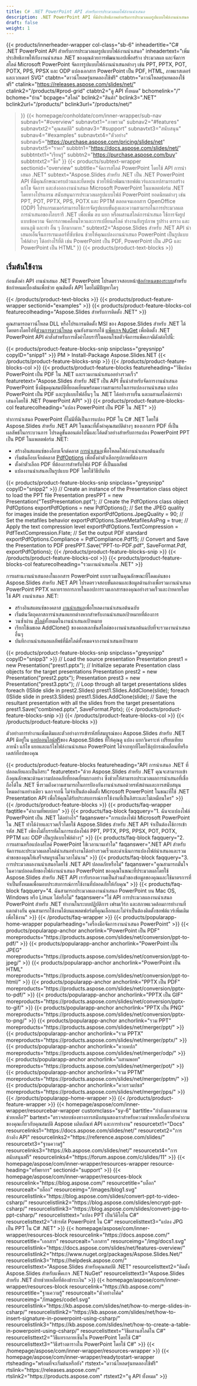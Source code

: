 ```yaml
---
title: C# .NET PowerPoint API สำหรับการประมวลผลไฟล์งานนำเสนอ
description: .NET PowerPoint API ที่มีประสิทธิภาพสำหรับการประมวลผลรูปแบบไฟล์งานนำเสนอ เช่น PPT, POT, PPS และ ODP สร้าง แก้ไข และแปลงสไลด์โดยทางโปรแกรม
draft: false
weight: 1
---
```

{{< products/innerheader-wrapper col-class="sb-6"
  inheadertitle="C# .NET PowerPoint API สำหรับการประมวลผลรูปแบบไฟล์งานนำเสนอ"
  inheadertext="เพิ่มประสิทธิภาพให้กับงานนำเสนอ .NET ของคุณด้วยการพัฒนาแอปเพื่อสร้าง ประมวลผล และจัดการสไลด์ Microsoft PowerPoint จัดการรูปแบบไฟล์งานนำเสนอต่างๆ เช่น PPT, PPTX, POT, POTX, PPS, PPSX และ ODP แปลงเอกสาร PowerPoint เป็น PDF, HTML, ภาพแรสเตอร์ และเวกเตอร์ SVG"
  ctabtn="ดาวน์โหลดรุ่นทดลองใช้ฟรี"
  ctabtn="ดาวน์โหลดรุ่นทดลองใช้ฟรี"
  ctalink="https://releases.aspose.com/slides/net/"
  ctalink2="/products/#prod-grid"
  ctabtn2="ดู API ทั้งหมด"
  bchomelink="/"
  bchome="บ้าน"
  bcpage="สไลด์"
  bclink2="สินค้า"
  bclink3=".NET"
  bclink2url="/products/"
  bclink3url="/products/net/"
  >}}
{{< homepage/conholdate/com/inner-wrapper/sub-nav 
subnav1="#overview"
subnavtxt1="ภาพรวม" 
subnav2="#features"
subnavtxt2="คุณสมบัติ" 
subnav3="#support"
subnavtxt3="สนับสนุน" 
subnav4="#examples"
subnavtxt4="ตัวอย่าง" 
subnav5="https://purchase.aspose.com/pricing/slides/net"
subnavtxt5="ราคา" 
subbtn1="https://docs.aspose.com/slides/net/"
subbtntxt1="เรียนรู้"
subbtn2="https://purchase.aspose.com/buy"
subbtntxt2="ซื้อ"
>}}
   {{< products/subtext-wrapper sectionid="overview"
   subtitle="จัดการสไลด์ PowerPoint โดยใช้ API การนำเสนอ .NET"
   subtext="Aspose.Slides สำหรับ .NET เป็น .NET PowerPoint API ที่มีคุณลักษณะครบถ้วนและยืดหยุ่น ช่วยให้นักพัฒนาซอฟต์แวร์และแอปสามารถสร้าง แก้ไข จัดการ และส่งออกงานนำเสนอ Microsoft PowerPoint ในแพลตฟอร์ม .NET โดยทางโปรแกรม สนับสนุนการประมวลผลรูปแบบไฟล์ PowerPoint ยอดนิยมต่างๆ เช่น PPT, POT, PPTX, PPS, POTX และ PPTM ตลอดจนเอกสาร OpenOffice (ODP) โปรแกรมเมอร์สามารถใช้การจัดรูปแบบขั้นสูงและความสามารถในการประมวลผลการนำเสนอของไลบรารี .NET เพื่อเพิ่ม ลบ แยก หรือผสานสไลด์การนำเสนอ ใช้การจัดรูปแบบข้อความ จัดการภาพเคลื่อนไหวและการเปลี่ยนสไลด์ ทำงานกับรูปภาพ รูปร่าง ตาราง และแผนภูมิ และทำ อื่น ๆ อีกมากมาย."
   subtext2="Aspose.Slides สำหรับ .NET API นำเสนอเอ็นจิ้นการเรนเดอร์ที่ซับซ้อน ช่วยให้คุณแปลงงานนำเสนอ PowerPoint เป็นรูปแบบไฟล์ต่างๆ ได้อย่างไร้ที่ติ เช่น PowerPoint เป็น PDF, PowerPoint เป็น JPG และ PowerPoint เป็น HTML"
   >}} 
   {{< products/product-text-blocks >}}
   <h2>เริ่มต้นใช้งาน</h2>
   <p>ก่อนตั้งค่า API งานนำเสนอ .NET PowerPoint โปรดตรวจสอบหน้า<a href="https://docs.aspose.com/slides/net/system-requirements/">ข้อกำหนดของระบบ</a>สำหรับข้อกำหนดเบื้องต้นเพื่อช่วย คุณติดตั้ง API โดยไม่มีปัญหาใดๆ</p>
   {{< /products/product-text-blocks >}}
{{< products/product-feature-wrapper
sectionid="examples"
>}}
{{< products/product-feature-blocks-col
featurecolheading="Aspose.Slides สำหรับการติดตั้ง .NET"
>}}
<p>คุณสามารถดาวน์โหลด DLL หรือโปรแกรมติดตั้ง MSI ของ Aspose.Slides สำหรับ .NET ได้โดยตรงโดยไปที่<a href="https://releases.aspose.com/slides/net/">ส่วนการดาวน์โหลด</a> คุณยังสามารถใช้ <a href="https://www.nuget.org/packages/Aspose.Slides.Net/">แพ็คเกจ NuGet</a> เพื่อติดตั้ง .NET PowerPoint API คำสั่งสำหรับการตั้งค่าไลบรารีในคอนโซลตัวจัดการแพ็คเกจมีดังต่อไปนี้:</p>
{{< products/product-feature-blocks-snip
snipclass="greysnipp"
copyID="snipp1"
>}}
PM > Install-Package Aspose.Slides.NET
{{< /products/product-feature-blocks-snip >}}
{{< /products/product-feature-blocks-col >}}
{{< products/product-feature-blocks
featureheading="วิธีแปลง PowerPoint เป็น PDF ใน .NET และรวมงานนำเสนออย่างรวดเร็ว"
featuretext="Aspose.Slides สำหรับ .NET เป็น API ชั้นนำสำหรับจัดการงานนำเสนอ PowerPoint ซึ่งมีชุดคุณสมบัติที่ยอดเยี่ยมพร้อมความสามารถในการแปลงงานนำเสนอ แปลง PowerPoint เป็น PDF และรูปแบบไฟล์อื่นๆ ใน .NET ได้อย่างราบรื่น และผสานสไลด์การนำเสนอโดยใช้ .NET PowerPoint API"
>}}
{{< products/product-feature-blocks-col
featurecolheading="แปลง PowerPoint เป็น PDF ใน .NET"
>}}
<p>ทำการนำเสนอ PowerPoint ที่ไม่มีที่ติเป็นการแปลง PDF ใน C# .NET โดยใช้ Aspose.Slides สำหรับ .NET API ในขณะที่ตั้งค่าคุณสมบัติต่างๆ ของเอกสาร PDF ที่เป็นผลลัพธ์ในกระบวนการ โปรดดูขั้นตอนต่อไปนี้และโค้ดตัวอย่างสำหรับการแปลง PowerPoint PPT เป็น PDF ในแพลตฟอร์ม .NET:</p>
<ul>
   <li>สร้างอินสแตนซ์ของอ็อบเจ็กต์คลาส <a href="https://apireference.aspose.com/slides/net/aspose.slides/presentation">การนำเสนอ</a>เพื่อโหลดไฟล์งานนำเสนอต้นฉบับ</li>
   <li>เริ่มต้นอ็อบเจ็กต์คลาส <a href="https://apireference.aspose.com/slides/net/aspose.slides.export/pdfoptions/">PdfOptions</a> เพื่อตั้งค่าตัวเลือกรูปภาพที่ต้องการ</li>
   <li>ตั้งค่าตัวเลือก PDF ที่ต้องการสำหรับไฟล์ PDF ที่เป็นผลลัพธ์</li>
   <li>แปลงงานนำเสนอเป็นรูปแบบ PDF โดยใช้วิธีบันทึก</li>
</ul>
{{< products/product-feature-blocks-snip
snipclass="greysnipp"
copyID="snipp2"
>}}
// Create an instance of the Presentation class object to load the PPT file
 Presentation presPPT = new Presentation("TestPresentation.ppt");
// Create the PdfOptions class object
PdfOptions exportPdfOptions = new PdfOptions();
// Set the JPEG quality for images inside the presentation
exportPdfOptions.JpegQuality = 90;
// Set the metafiles behavior
exportPdfOptions.SaveMetafilesAsPng = true;
// Apply the text compression level
exportPdfOptions.TextCompression = PdfTextCompression.Flate;
// Set the output PDF standard
exportPdfOptions.Compliance = PdfCompliance.Pdf15;
// Convert and Save the Presentation to PDF
presPPT.Save("PPT-to-PDF.pdf", SaveFormat.Pdf, exportPdfOptions);
{{< /products/product-feature-blocks-snip >}}
{{< /products/product-feature-blocks-col >}}
{{< products/product-feature-blocks-col
featurecolheading="รวมงานนำเสนอใน .NET"
>}}
<p>การผสานงานนำเสนอลงในเอกสาร PowerPoint แบบรวมเป็นคุณลักษณะที่โดดเด่นของ Aspose.Slides สำหรับ .NET API โปรดตรวจสอบขั้นตอนและข้อมูลด้านล่างเพื่อรวมงานนำเสนอ PowerPoint PPTX หลายรายการภายในแอปการรวมเอกสารของคุณอย่างรวดเร็วและง่ายดายโดยใช้ API งานนำเสนอ .NET:</p>
<ul>
   <li>สร้างอินสแตนซ์ของคลาส <a href="https://apireference.aspose.com/slides/net/aspose.slides/presentation">งานนำเสนอ</a>เพื่อโหลดงานนำเสนอต้นฉบับ</li>
   <li>เริ่มต้นวัตถุคลาสการนำเสนอแยกต่างหากสำหรับงานนำเสนอเป้าหมายที่ต้องการ</li>
   <li>วนซ้ำผ่าน <a href="https://apireference.aspose.com/slides/net/aspose.slides/islide">สไลด์</a>ทั้งหมดในงานนำเสนอเป้าหมาย</li>
   <li>เรียกใช้เมธอด AddClone() ของคอลเลกชันสไลด์ของงานนำเสนอต้นฉบับที่จะรวมงานนำเสนออื่นๆ</li>
   <li>บันทึกงานนำเสนอผลลัพธ์ที่มีสไลด์ทั้งหมดจากงานนำเสนอเป้าหมาย</li>
</ul>
{{< products/product-feature-blocks-snip
snipclass="greysnipp"
copyID="snipp3"
>}}
// Load the source presentation
Presentation prest1 = new Presentation("prest1.pptx");
// Initialize separate Presentation class objects for the target presentations
Presentation prest2 = new Presentation("prest2.pptx");
Presentation prest3 = new Presentation("prest3.pptx");
// Loop through all target presentations slides
foreach (ISlide slide in prest2.Slides)
    prest1.Slides.AddClone(slide);
 foreach (ISlide slide in prest3.Slides)
    prest1.Slides.AddClone(slide);
// Save the resultant presentation with all the slides from the target presentations
prest1.Save("combined.pptx", SaveFormat.Pptx);
{{< /products/product-feature-blocks-snip >}}
{{< /products/product-feature-blocks-col >}}
{{< /products/product-feature-blocks >}}
   <p class="col-lg-12">ตัวอย่างการทำงานเพิ่มเติมและตัวอย่างการเข้ารหัสที่สมบูรณ์ของ Aspose.Slides สำหรับ .NET API มีอยู่ใน <a href="https://github.com/aspose-slides/Aspose.Slides-for-.NET/tree/master/Examples>ตัวอย่าง GitHub</a> โปรดตรวจสอบ<a href="https://products.aspose.app/slides/family">แอปออนไลน์ฟรี</a>ของ Aspose.Slides ที่ให้คุณดู แปลง แยกวิเคราะห์ เปรียบเทียบ ลายน้ำ แก้ไข แยกและแก้ไขไฟล์งานนำเสนอ PowerPoint ได้จากทุกที่โดยใช้อุปกรณ์เคลื่อนที่หรือเดสก์ท็อปของคุณ</p>
{{< products/product-feature-blocks
featureheading="API การนำเสนอ .NET ที่ปลอดภัยและเป็นอิสระ"
featuretext="ด้วย Aspose.Slides สำหรับ .NET คุณจะสามารถเข้าถึงคุณลักษณะด้านความปลอดภัยที่ยอดเยี่ยมบางอย่าง ซึ่งช่วยให้สามารถประมวลผลการนำเสนอที่เชื่อถือได้ใน .NET ซึ่งรวมถึงความสามารถในการป้องกันงานนำเสนอด้วยรหัสผ่านและการสนับสนุนโหมดอ่านอย่างเดียว นอกจากนี้ ไม่จำเป็นต้องติดตั้ง Microsoft PowerPoint ในขณะที่ใช้ .NET Presentation API เพื่อให้คุณได้รับประสบการณ์การใช้งานที่เป็นอิสระและไม่เหมือนใคร"
>}}
   {{< /products/product-feature-blocks >}}
   {{< products/faq-wrapper
   faqtitle="คำถามที่พบบ่อย"
>}}
   {{< products/faq-block
faqquery="1. ฉันจะแปลงไฟล์ PowerPoint เป็น .NET ได้อย่างไร"
 faqanswer="การแปลงไฟล์ Microsoft PowerPoint ใน .NET ทำได้ง่ายและรวดเร็วโดยใช้ Aspose.Slides สำหรับ .NET API จำเป็นต้องใช้การเข้ารหัส .NET เพียงไม่กี่บรรทัดในการแปลงไฟล์ PPT, PPTX, PPS, PPSX, POT, POTX, PPTM และ ODP เป็นรูปแบบไฟล์ต่างๆ"
>}}
   {{< products/faq-block 
faqquery="2. การผสานหรือแปลงสไลด์ PowerPoint ใช้เวลานานเท่าใด"
 faqanswer=".NET API สำหรับจัดการและประมวลผลสไลด์นำเสนอทำงานได้อย่างรวดเร็วและดำเนินการแปลงไฟล์นำเสนอและรวมคำขอของคุณให้เสร็จสมบูรณ์ในเวลาไม่นาน"
>}}
   {{< products/faq-block
faqquery="3. การประมวลผลงานนำเสนอโดยใช้ .NET API ปลอดภัยหรือไม่"
 faqanswer="คุณสามารถมั่นใจในความปลอดภัยของไฟล์งานนำเสนอ PowerPoint ของคุณในขณะที่ประมวลผลโดยใช้ Aspose.Slides สำหรับ .NET API เรารับรองความเป็นส่วนตัวของข้อมูลของคุณและใช้มาตรการที่จำเป็นทั้งหมดเพื่อมอบประสบการณ์การใช้งานที่ปลอดภัยให้กับคุณ"
>}}
   {{< products/faq-block
faqquery="4. ฉันสามารถประมวลผลงานนำเสนอ PowerPoint บน Mac OS, Windows หรือ Linux ได้หรือไม่"
 faqanswer="ใช่ API การประมวลผลงานนำเสนอ PowerPoint สำหรับ .NET ทำงานในระบบปฏิบัติการ เฟรมเวิร์ก และสภาพแวดล้อมการทำงานที่แตกต่างกัน คุณสามารถใช้งานได้บนแพลตฟอร์มที่คุณเลือกและไม่จำเป็นต้องติดตั้งซอฟต์แวร์เพิ่มเติมเพื่อใช้งาน"
>}}
   {{< /products/faq-wrapper >}}
   {{< products/popularapp-home-wrapper
   popularheading="เครื่องมือจัดการงานนำเสนอ PowerPoint"
>}}
   {{< products/popularapp-anchor
 anchorlink="PowerPoint เป็น PDF"
 moreproducts="https://products.aspose.com/slides/net/conversion/ppt-to-pdf/"
>}} 
   {{< products/popularapp-anchor
 anchorlink="PowerPoint เป็น JPEG"
 moreproducts="https://products.aspose.com/slides/net/conversion/ppt-to-jpeg/"
>}} 
   {{< products/popularapp-anchor
 anchorlink="PowerPoint เป็น HTML"
 moreproducts="https://products.aspose.com/slides/net/conversion/ppt-to-html/"
>}} 
   {{< products/popularapp-anchor
 anchorlink="PPTX เป็น PDF"
 moreproducts="https://products.aspose.com/slides/net/conversion/pptx-to-pdf/"
>}} 
   {{< products/popularapp-anchor
 anchorlink="PPTX เป็น GIF"
 moreproducts="https://products.aspose.com/slides/net/conversion/pptx-to-gif/"
>}} 
   {{< products/popularapp-anchor
 anchorlink="PPTX เป็น PNG"
 moreproducts="https://products.aspose.com/slides/net/conversion/pptx-to-png/"
>}} 
   {{< products/popularapp-anchor
 anchorlink="รวม PPT"
 moreproducts="https://products.aspose.com/slides/net/merger/ppt/"
>}} 
   {{< products/popularapp-anchor
 anchorlink="รวม PPTX"
 moreproducts="https://products.aspose.com/slides/net/merger/pptx/"
>}} 
   {{< products/popularapp-anchor
 anchorlink="ควบคปภ"
 moreproducts="https://products.aspose.com/slides/net/merger/odp/"
>}} 
   {{< products/popularapp-anchor
 anchorlink="ผสานพอท"
 moreproducts="https://products.aspose.com/slides/net/merger/pot/"
>}} 
   {{< products/popularapp-anchor
 anchorlink="รวม PPTM"
 moreproducts="https://products.aspose.com/slides/net/merger/pptm/"
>}}  
   {{< products/popularapp-anchor
 anchorlink="ควบรวมปชส"
 moreproducts="https://products.aspose.com/slides/net/merger/pps/"
>}}
   {{< /products/popularapp-home-wrapper >}}
   {{< /products/product-feature-wrapper >}}
{{< homepage/aspose/com/inner-wrapper/resourcebar-wrapper
customclass="sy-6"
bartitle="กำลังมองหาความช่วยเหลือ?"
bartext="ตรวจสอบช่องทางการสนับสนุนของเราสำหรับความช่วยเหลือเกี่ยวกับคำถามของคุณเกี่ยวกับคุณสมบัติ Aspose ผลิตภัณฑ์ API และการทำงาน"
 resourcetxt1="Docs"
 resourcelinks1="https://docs.aspose.com/slides/net/"
 resourcetxt2="การอ้างอิง API"
 resourcelinks2="https://reference.aspose.com/slides/" 
 resourcetxt3="ฐานความรู้"
 resourcelinks3="https://kb.aspose.com/slides/net/"
 resourcetxt4="การสนับสนุนฟรี"
 resourcelinks4="https://forum.aspose.com/c/slides/11"
>}}
{{< homepage/aspose/com/inner-wrapper/resources-wrapper
 resource-heading="ทรัพยากร"
 sectionid="support"
>}}
{{< homepage/aspose/com/inner-wrapper/resources-block
 resourcelink="https://blog.aspose.com/"
 resourcetitle="บล็อก"
 resourcealt="บล็อก"
 resourceimg="/images/blog1.svg"
 resourcelistlink="https://blog.aspose.com/slides/convert-ppt-to-video-csharp/"
 resourcelistlink2="https://blog.aspose.com/slides/encrypt-ppt-csharp/"
 resourcelistlink3="https://blog.aspose.com/slides/convert-jpg-to-ppt-csharp/"
 resourcelisttext="แปลง PPT เป็นวิดีโอใน C#"
 resourcelisttext2="เข้ารหัส PowerPoint ใน C#"
 resourcelisttext3="แปลง JPG เป็น PPT ใน C# .NET"
>}}
{{< homepage/aspose/com/inner-wrapper/resources-block
 resourcelink="https://docs.aspose.com/"
 resourcetitle="เอกสาร"
 resourcealt="เอกสาร"
 resourceimg="/img/docs1.svg"
 resourcelistlink="https://docs.aspose.com/slides/net/features-overview/"
 resourcelistlink2="https://www.nuget.org/packages/Aspose.Slides.Net/"
 resourcelistlink3="https://helpdesk.aspose.com/"
 resourcelisttext="Aspose.Slides สำหรับคุณสมบัติ .NET"
 resourcelisttext2="ติดตั้ง Aspose.Slides สำหรับแพ็คเกจ .NET NuGet"
 resourcelisttext3="Aspose.Slides สำหรับ .NET ฝ่ายช่วยเหลือที่ต้องชำระเงิน"
>}}
{{< homepage/aspose/com/inner-wrapper/resources-block
 resourcelink="https://kb.aspose.com/"
 resourcetitle="ฐานความรู้"
 resourcealt="ตัวอย่างโค้ด"
 resourceimg="/images/code1.svg"
 resourcelistlink="https://kb.aspose.com/slides/net/how-to-merge-slides-in-csharp/"
 resourcelistlink2="https://kb.aspose.com/slides/net/how-to-insert-signature-in-powerpoint-using-csharp/"
 resourcelistlink3="https://kb.aspose.com/slides/net/how-to-create-a-table-in-powerpoint-using-csharp/"
 resourcelisttext="วิธีผสานสไลด์ใน C#"
resourcelisttext2="วิธีแทรกลายเซ็นใน PowerPoint โดยใช้ C#"
resourcelisttext3="วิธีสร้างตารางใน PowerPoint โดยใช้ C#"
>}}
{{< /homepage/aspose/com/inner-wrapper/resources-wrapper >}}
{{< homepage/aspose/com/inner-wrapper/readytostart-wrapper
rtsheading="พร้อมที่จะเริ่มต้นหรือยัง"
rtstext="ดาวน์โหลดรุ่นทดลองใช้ฟรี"
rtslink="https://releases.aspose.com/"
rtslink2="https://products.aspose.com"
rtstext2="ดู API ทั้งหมด"
>}}
